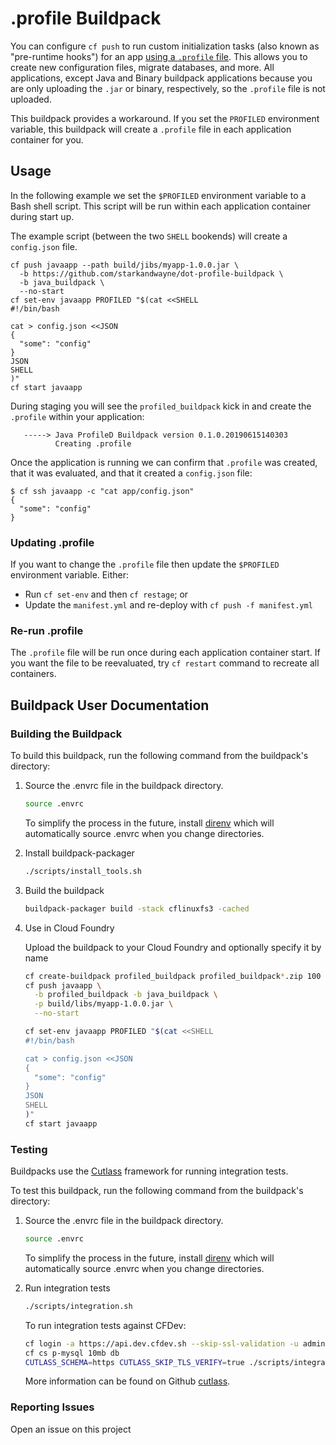 # .profile Buildpack

You can configure `cf push` to run custom initialization tasks (also known as "pre-runtime hooks") for an app [using a `.profile` file](https://docs.cloudfoundry.org/devguide/deploy-apps/deploy-app.html#profile). This allows you to create new configuration files, migrate databases, and more. All applications, except Java and Binary buildpack applications because you are only uploading the `.jar` or binary, respectively, so the `.profile` file is not uploaded.

This buildpack provides a workaround. If you set the `PROFILED` environment variable, this buildpack will create a `.profile` file in each application container for you.

## Usage

In the following example we set the `$PROFILED` environment variable to a Bash shell script. This script will be run within each application container during start up.

The example script (between the two `SHELL` bookends) will create a `config.json` file.

```plain
cf push javaapp --path build/jibs/myapp-1.0.0.jar \
  -b https://github.com/starkandwayne/dot-profile-buildpack \
  -b java_buildpack \
  --no-start
cf set-env javaapp PROFILED "$(cat <<SHELL
#!/bin/bash

cat > config.json <<JSON
{
  "some": "config"
}
JSON
SHELL
)"
cf start javaapp
```

During staging you will see the `profiled_buildpack` kick in and create the `.profile` within your application:

```plain
   -----> Java ProfileD Buildpack version 0.1.0.20190615140303
          Creating .profile
```

Once the application is running we can confirm that `.profile` was created, that it was evaluated, and that it created a `config.json` file:

```plain
$ cf ssh javaapp -c "cat app/config.json"
{
  "some": "config"
}
```

### Updating .profile

If you want to change the `.profile` file then update the `$PROFILED` environment variable. Either:

* Run `cf set-env` and then `cf restage`; or
* Update the `manifest.yml` and re-deploy with `cf push -f manifest.yml`

### Re-run .profile

The `.profile` file will be run once during each application container start. If you want the file to be reevaluated, try `cf restart` command to recreate all containers.

## Buildpack User Documentation

### Building the Buildpack

To build this buildpack, run the following command from the buildpack's directory:

1. Source the .envrc file in the buildpack directory.

    ```bash
    source .envrc
    ```

    To simplify the process in the future, install [direnv](https://direnv.net/) which will automatically source .envrc when you change directories.

1. Install buildpack-packager

    ```bash
    ./scripts/install_tools.sh
    ```

1. Build the buildpack

    ```bash
    buildpack-packager build -stack cflinuxfs3 -cached
    ```

1. Use in Cloud Foundry

    Upload the buildpack to your Cloud Foundry and optionally specify it by name

    ```bash
    cf create-buildpack profiled_buildpack profiled_buildpack*.zip 100
    cf push javaapp \
      -b profiled_buildpack -b java_buildpack \
      -p build/libs/myapp-1.0.0.jar \
      --no-start

    cf set-env javaapp PROFILED "$(cat <<SHELL
    #!/bin/bash

    cat > config.json <<JSON
    {
      "some": "config"
    }
    JSON
    SHELL
    )"
    cf start javaapp
    ```

### Testing

Buildpacks use the [Cutlass](https://github.com/cloudfoundry/libbuildpack/cutlass) framework for running integration tests.

To test this buildpack, run the following command from the buildpack's directory:

1. Source the .envrc file in the buildpack directory.

    ```bash
    source .envrc
    ```

    To simplify the process in the future, install [direnv](https://direnv.net/) which will automatically source .envrc when you change directories.

1. Run integration tests

    ```bash
    ./scripts/integration.sh
    ```

    To run integration tests against CFDev:

    ```bash
    cf login -a https://api.dev.cfdev.sh --skip-ssl-validation -u admin -p admin
    cf cs p-mysql 10mb db
    CUTLASS_SCHEMA=https CUTLASS_SKIP_TLS_VERIFY=true ./scripts/integration.sh
    ```

    More information can be found on Github [cutlass](https://github.com/cloudfoundry/libbuildpack/cutlass).

### Reporting Issues

Open an issue on this project
